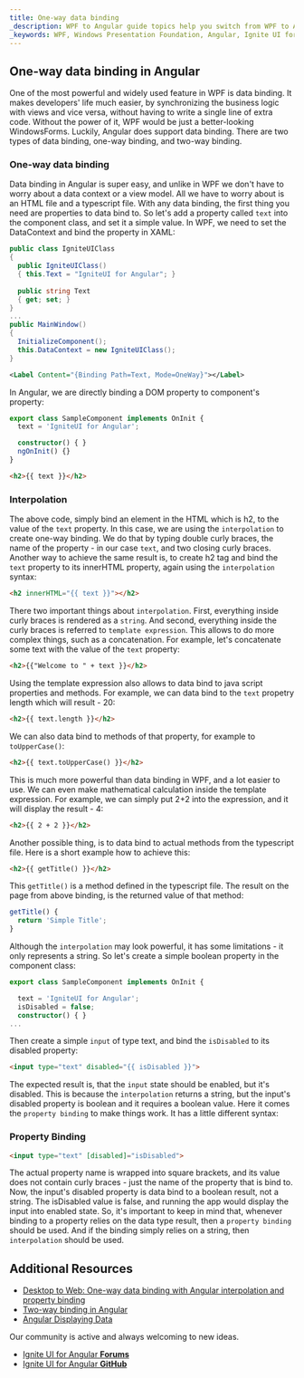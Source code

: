 ```yaml
---
title: One-way data binding
_description: WPF to Angular guide topics help you switch from WPF to Angular.
_keywords: WPF, Windows Presentation Foundation, Angular, Ignite UI for Angular, One-way, binding
---
```


## One-way data binding in Angular

One of the most powerful and widely used feature in WPF is data binding. It makes developers' life much easier, by synchronizing the business logic with views and vice versa, without having to write a single line of extra code. Without the power of it, WPF would be just a better-looking WindowsForms. 
Luckily, Angular does support data binding. There are two types of data binding, one-way binding, and two-way binding. 

### One-way data binding

Data binding in Angular is super easy, and unlike in WPF we don't have to worry about a data context or a view model. All we have to worry about is an HTML file and a typescript file. With any data binding, the first thing you need are properties to data bind to. So let's add a property called `text` into the component class, and set it a simple value.
In WPF, we need to set the DataContext and bind the property in XAML:
```csharp
public class IgniteUIClass
{
  public IgniteUIClass()
  { this.Text = "IgniteUI for Angular"; }
  
  public string Text
  { get; set; }
}
...
public MainWindow()
{
  InitializeComponent();
  this.DataContext = new IgniteUIClass();
}
```
```xml
<Label Content="{Binding Path=Text, Mode=OneWay}"></Label>
```
In Angular, we are directly binding a DOM property to component's property:
```typescript
export class SampleComponent implements OnInit {
  text = 'IgniteUI for Angular';

  constructor() { }
  ngOnInit() {}
}
```
```html
<h2>{{ text }}</h2>
```

### Interpolation

The above code, simply bind an element in the HTML which is h2, to the value of the `text` property. In this case, we are using the `interpolation` to create one-way binding. We do that by typing double curly braces, the name of the property - in our case `text`, and two closing curly braces. Another way to achieve the same result is, to create h2 tag and bind the `text` property to its innerHTML property, again using the `interpolation` syntax:
```html
<h2 innerHTML="{{ text }}"></h2>
```
There two important things about `interpolation`. First, everything inside curly braces is rendered as a `string`. 
And second, everything inside the curly braces is referred to `template expression`. This allows to do more complex things, such as a concatenation. For example, let's concatenate some text with the value of the `text` property:
```html
<h2>{{"Welcome to " + text }}</h2>
```
Using the template expression also allows to data bind to java script properties and methods. For example, we can data bind to the `text` propetry length which will result - 20:
```html
<h2>{{ text.length }}</h2>
```
We can also data bind to methods of that property, for example to `toUpperCase()`:
```html
<h2>{{ text.toUpperCase() }}</h2>
```
This is much more powerful than data binding in WPF, and a lot easier to use. We can even make mathematical calculation inside the template expression. For example, we can simply put 2+2 into the expression, and it will display the result - 4:
```html
<h2>{{ 2 + 2 }}</h2>
```
Another possible thing, is to data bind to actual methods from the typescript file. Here is a short example how to achieve this:
```html
<h2>{{ getTitle() }}</h2>
```
This `getTitle()` is a method defined in the typescript file. The result on the page from above binding, is the returned value of that method:
```typescript
getTitle() {
  return 'Simple Title';
}
```

Although the `interpolation` may look powerful, it has some limitations - it only represents a string.
So let's create a simple boolean property in the component class:
```typescript
export class SampleComponent implements OnInit {

  text = 'IgniteUI for Angular';
  isDisabled = false;
  constructor() { }
...
```
Then create a simple `input` of type text, and bind the `isDisabled` to its disabled property:
```html
<input type="text" disabled="{{ isDisabled }}">
```
The expected result is, that the `input` state should be enabled, but it's disabled. This is because the `interpolation` returns a string, but the input's disabled property is boolean and it requires a boolean value. 
Here it comes the `property binding` to make things work. It has a little different syntax:

### Property Binding

```html
<input type="text" [disabled]="isDisabled">
```
The actual property name is wrapped into square brackets, and its value does not contain curly braces - just the name of the property that is bind to. Now, the input's disabled property is data bind to a boolean result, not a string. The isDisabled value is false, and running the app would display the input into enabled state. So, it's important to keep in mind that, whenever binding to a property relies on the data type result, then a `property binding` should be used. And if the binding simply relies on a string, then `interpolation` should be used.


## Additional Resources
* [Desktop to Web: One-way data binding with Angular interpolation and property binding](https://www.youtube.com/watch?v=fP7iVhFNTOk&list=PLG8rj6Rr0BU-AqcJMuwggKy0GMIkjkt3j)
* [Two-way binding in Angular](two_way_binding.md)
* [Angular Displaying Data](https://angular.io/guide/displaying-data#displaying-data)

<div class="divider--half"></div>
Our community is active and always welcoming to new ideas.

* [Ignite UI for Angular **Forums**](https://www.infragistics.com/community/forums/f/ignite-ui-for-angular)
* [Ignite UI for Angular **GitHub**](https://github.com/IgniteUI/igniteui-angular)